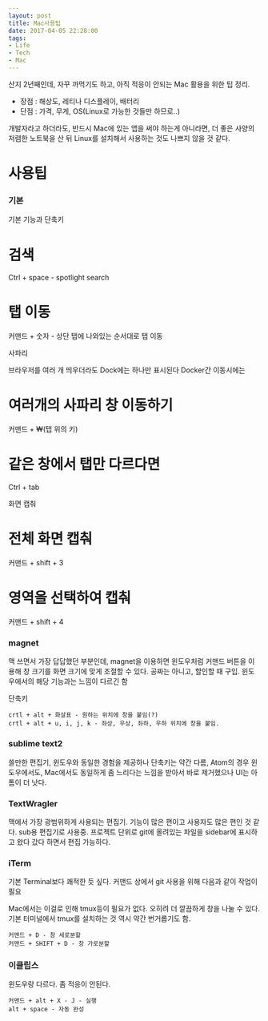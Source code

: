 ```yaml
---
layout: post
title: Mac사용팁
date: 2017-04-05 22:28:00
tags:
- Life
- Tech
- Mac
---
```


산지 2년째인데, 자꾸 까먹기도 하고, 아직 적응이 안되는 Mac 활용을 위한 팁 정리.

- 장점 : 해상도, 레티나 디스플레이, 배터리
- 단점 : 가격, 무게, OS(Linux로 가능한 것들만 하므로..)

개발자라고 하더라도, 반드시 Mac에 있는 앱을 써야 하는게 아니라면, 더 좋은 사양의 저렴한 노트북을 산 뒤 Linux를 설치해서 사용하는 것도 나쁘지 않을 것 같다.

# 사용팁


### 기본

기본 기능과 단축키

   # 검색
   Ctrl + space - spotlight search
   # 탭 이동
   커맨드 + 숫자 - 상단 탭에 나와있는 순서대로 탭 이동

사파리

  브라우저를 여러 개 띄우더라도 Dock에는 하나만 표시된다 Docker간 이동시에는 
  # 여러개의 사파리 창 이동하기
  커맨드 + ₩(탭 위의 키)  
  # 같은 창에서 탭만 다르다면
  Ctrl + tab

화면 캡춰

  # 전체 화면 캡춰
  커맨드 + shift + 3
  # 영역을 선택하여 캡춰
  커맨드 + shift + 4

### magnet

맥 쓰면서 가장 답답했던 부분인데, magnet을 이용하면 윈도우처럼 커맨드 버튼을 이용해 창 크기를 화면 크기에 맞게 조절할 수 있다. 공짜는 아니고, 할인할 때 구입. 윈도우에서의 해당 기능과는 느낌이 다르긴 함

단축키

    crtl + alt + 화살표 - 원하는 위치에 창을 붙임(?)
    crtl + alt + u, i, j, k - 좌상, 우상, 좌하, 우하 위치에 창을 붙임.


### sublime text2

쓸만한 편집기, 윈도우와 동일한 경험을 제공하나 단축키는 약간 다름, Atom의 경우 윈도우에서도, Mac에서도 동일하게 좀 느리다는 느낌을 받아서 바로 제거했으나 UI는 아톰이 더 낫다.

### TextWragler

맥에서 가장 광범위하게 사용되는 편집기. 기능이 많은 편이고 사용자도 많은 편인 것 같다. sub용 편집기로 사용중. 프로젝트 단위로 git에 올려있는 파일을 sidebar에 표시하고 왔다 갔다 하면서 편집 가능하다.

### iTerm

기본 Terminal보다 쾌적한 듯 싶다. 커맨드 상에서 git 사용을 위해 다음과 같이 작업이 필요

Mac에서는 이걸로 인해 tmux등이 필요가 없다. 오히려 더 깔끔하게 창을 나눌 수 있다. 기본 터미널에서 tmux를 설치하는 것 역시 약간 번거롭기도 함.

    커맨드 + D - 창 세로분할
    커맨드 + SHIFT + D - 창 가로분할

### 이클립스

윈도우랑 다르다. 좀 적응이 안된다.

    커맨드 + alt + X - J - 실행
    alt + space - 자동 완성

